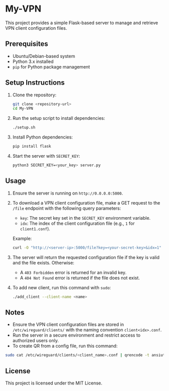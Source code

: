 # My-VPN

This project provides a simple Flask-based server to manage and retrieve VPN client configuration files.

## Prerequisites

- Ubuntu/Debian-based system
- Python 3.x installed
- `pip` for Python package management

## Setup Instructions

1. Clone the repository:
    ```bash
    git clone <repository-url>
    cd My-VPN
    ```

2. Run the setup script to install dependencies:
    ```bash
    ./setup.sh
    ```

3. Install Python dependencies:
    ```bash
    pip install flask
    ```


4. Start the server with `SECRET_KEY`:
    ```bash
    python3 SECRET_KEY=<your_key> server.py
    ```

## Usage

1. Ensure the server is running on `http://0.0.0.0:5000`.

2. To download a VPN client configuration file, make a GET request to the `/file` endpoint with the following query parameters:
    - `key`: The secret key set in the `SECRET_KEY` environment variable.
    - `idx`: The index of the client configuration file (e.g., `1` for `client1.conf`).

    Example:
    ```bash
    curl -O "http://<server-ip>:5000/file?key=<your-secret-key>&idx=1"
    ```

3. The server will return the requested configuration file if the key is valid and the file exists. Otherwise:
    - A `403 Forbidden` error is returned for an invalid key.
    - A `404 Not Found` error is returned if the file does not exist.

4. To add new client, run this command with `sudo`:
    ```bash
    ./add_client --client-name <name>
    ```

## Notes

- Ensure the VPN client configuration files are stored in `/etc/wireguard/clients/` with the naming convention `client<idx>.conf`.
- Run the server in a secure environment and restrict access to authorized users only.
- To create QR from a config file, run this command:
```bash
sudo cat /etc/wireguard/clients/<client_name>.conf | qrencode -t ansiutf8
```
## License

This project is licensed under the MIT License.  